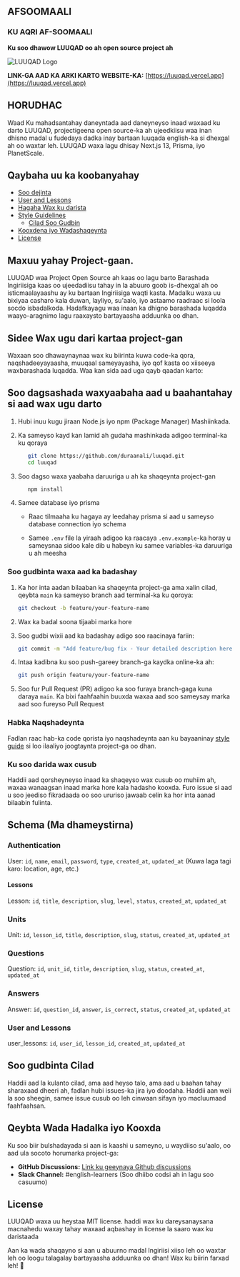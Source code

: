## AFSOOMAALI

### KU AQRI AF-SOOMAALI

**Ku soo dhawow LUUQAD oo ah open source project ah**

![LUUQAD Logo](/public/luuqad.png)

**LINK-GA AAD KA ARKI KARTO WEBSITE-KA:** [https://luuqad.vercel.app](https://luuqad.vercel.app)

## HORUDHAC

Waad Ku mahadsantahay daneyntada aad daneyneyso inaad waxaad ku darto LUUQAD, projectigeena open source-ka ah ujeedkiisu waa inan dhisno madal u fudedaya dadka inay bartaan luuqada english-ka si dhexgal ah oo waxtar leh. LUUQAD waxa lagu dhisay Next.js 13, Prisma, iyo PlanetScale.

## Qaybaha uu ka koobanyahay

- [Soo dejinta](#soo-dagsashada-waxyaabaha-aad-u-baahantahay-si-aad-wax-ugu-darto)
- [User and Lessons](#user-and-lessons)
- [Hagaha Wax ku darista](./docs/CONTRIBUTING.md)
- [Style Guidelines](./docs/STYLE_GUIDELINES.md)
  - [Cilad Soo Gudbin](#soo-gudbinta-cilad)
- [Kooxdena iyo Wadashaqeynta](#qeybta-wada-hadalka-iyo-kooxda)
- [License](#license)

## Maxuu yahay Project-gaan.

LUUQAD waa Project Open Source ah kaas oo lagu barto Barashada Ingiriisiga kaas oo ujeedadiisu tahay in la abuuro goob is-dhexgal ah oo isticmaalayaashu ay ku bartaan Ingiriisiga waqti kasta. Madalku waxa uu bixiyaa casharo kala duwan, layliyo, su'aalo, iyo astaamo raadraac si loola socdo isbadalkoda. Hadafkayagu waa inaan ka dhigno barashada luqadda waayo-aragnimo lagu raaxaysto bartayaasha adduunka oo dhan.

## Sidee Wax ugu dari kartaa project-gan

Waxaan soo dhawaynaynaa wax ku biirinta kuwa code-ka qora, naqshadeeyayaasha, muuqaal sameyayasha, iyo qof kasta oo xiiseeya waxbarashada luqadda. Waa kan sida aad uga qayb qaadan karto:

## Soo dagsashada waxyaabaha aad u baahantahay si aad wax ugu darto

1. Hubi inuu kugu jiraan Node.js iyo npm (Package Manager) Mashiinkada.

2. Ka sameyso kayd kan lamid ah gudaha mashinkada adigoo terminal-ka ku qoraya

   ```bash
      git clone https://github.com/duraanali/luuqad.git
      cd luuqad
   ```

3. Soo dagso waxa yaabaha daruuriga u ah ka shaqeynta project-gan

   ```bash
      npm install
   ```

4. Samee database iyo prisma

   - Raac tilmaaha ku hagaya ay leedahay prisma si aad u sameyso database connection iyo schema

   - Samee `.env` file la yiraah adigoo ka raacaya `.env.example`-ka horay u sameysnaa sidoo kale dib u habeyn ku samee variables-ka daruuriga u ah meesha

### Soo gudbinta waxa aad ka badashay

1. Ka hor inta aadan bilaaban ka shaqeynta project-ga ama xalin cilad, qeybta `main` ka sameyso branch aad terminal-ka ku qoroya:

   ```bash
   git checkout -b feature/your-feature-name
   ```

2. Wax ka badal soona tijaabi marka hore

3. Soo gudbi wixii aad ka badashay adigo soo raacinaya fariin:

   ```bash
   git commit -m "Add feature/bug fix - Your detailed description here"
   ```

4. Intaa kadibna ku soo push-gareey branch-ga kaydka online-ka ah:

   ```bash
   git push origin feature/your-feature-name

   ```

5. Soo fur Pull Request (PR) adigoo ka soo furaya branch-gaga kuna daraya `main`. Ka bixi faahfaahin buuxda waxaa aad soo sameysay marka aad soo fureyso Pull Request

### Habka Naqshadeynta

Fadlan raac hab-ka code qorista iyo naqshadeynta aan ku bayaaninay [style guide](STYLE_GUIDE.md) si loo ilaaliyo joogtaynta project-ga oo dhan.

### Ku soo darida wax cusub

Haddii aad qorsheyneyso inaad ka shaqeyso wax cusub oo muhiim ah, waxaa wanaagsan inaad marka hore kala hadasho kooxda. Furo issue si aad u soo jeediso fikradaada oo soo ururiso jawaab celin ka hor inta aanad bilaabin fulinta.

## Schema (Ma dhameystirna)

### Authentication

User: `id`, `name`, `email`, `password`, `type`, `created_at`, `updated_at` (Kuwa laga tagi karo: location, age, etc.)

#### Lessons

Lesson: `id`, `title`, `description`, `slug`, `level`, `status`, `created_at`, `updated_at`

### Units

Unit: `id`, `lesson_id`, `title`, `description`, `slug`, `status`, `created_at`, `updated_at`

### Questions

Question: `id`, `unit_id`, `title`, `description`, `slug`, `status`, `created_at`, `updated_at`

### Answers

Answer: `id`, `question_id`, `answer`, `is_correct`, `status`, `created_at`, `updated_at`

### User and Lessons

user_lessons: `id`, `user_id`, `lesson_id`, `created_at`, `updated_at`

## Soo gudbinta Cilad

Haddii aad la kulanto cilad, ama aad heyso talo, ama aad u baahan tahay sharaxaad dheeri ah, fadlan hubi issues-ka jira iyo doodaha. Haddii aan weli la soo sheegin, samee issue cusub oo leh cinwaan sifayn iyo macluumaad faahfaahsan.

## Qeybta Wada Hadalka iyo Kooxda

Ku soo biir bulshadayada si aan is kaashi u sameyno, u waydiiso su'aalo, oo aad ula socoto horumarka project-ga:

- **GitHub Discussions:** [Link ku geeynaya Github discussions](https://github.com/duraanali/luuqad/discussions)
- **Slack Channel:** #english-learners (Soo dhiibo codsi ah in lagu soo casuumo)

## License

LUUQAD waxa uu heystaa MIT license. haddi wax ku dareysanaysana macnahedu waxay tahay waxaad aqbashay in license la saaro wax ku daristaada

Aan ka wada shaqayno si aan u abuurno madal Ingiriisi xiiso leh oo waxtar leh oo loogu talagalay bartayaasha adduunka oo dhan! Wax ku biirin farxad leh! 🚀

